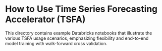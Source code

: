 # How to Use Time Series Forecasting Accelerator (TSFA)

This directory contains example Databricks notebooks that illustrate the various TSFA usage scenarios, emphasizing flexibility and end-to-end model training with walk-forward cross validation.
